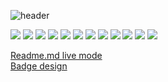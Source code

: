 ![header](https://capsule-render.vercel.app/api?type=waving&color=0:8ba8ff,100:0015ad&height=200&section=header&text=상남자%20GitHub&fontSize=50&animation=fadeIn&fontColor=eeeeee&fontAlign=75&fontAlignY=45)

<img src="https://img.shields.io/badge/NODE-339933?style=flat&logo=nodedotjs&logoColor=white">
<img src="https://img.shields.io/badge/TS-3178C6?style=flat&logo=typescript&logoColor=white">
<img src="https://img.shields.io/badge/JAVA-F7DF1E?style=flat&logo=java&logoColor=white">
<img src="https://img.shields.io/badge/JS-F7DF1E?style=flat&logo=javascript&logoColor=white">
<img src="https://img.shields.io/badge/REACT-61DAFB?style=flat&logo=react&logoColor=white">
<!-- <img src="https://img.shields.io/badge/NEXT-000000?style=flat&logo=nextdotjs&logoColor=white"> -->
<img src="https://img.shields.io/badge/EXPRESS-000000?style=flat&logo=express&logoColor=white">
<!-- <img src="https://img.shields.io/badge/NEST-E0234E?style=flat&logo=nestjs&logoColor=white"> -->
<img src="https://img.shields.io/badge/WEBPACK-8DD6F9?style=flat&logo=webpack&logoColor=white">
<img src="https://img.shields.io/badge/BABEL-F9DC3E?style=flat&logo=babel&logoColor=white">
<img src="https://img.shields.io/badge/CSS-1572B6?style=flat&logo=css3&logoColor=white">
<img src="https://img.shields.io/badge/SASS-CC6699?style=flat&logo=sass&logoColor=white">
<img src="https://img.shields.io/badge/ORACLEDB-F80000?style=flat&logo=oracle&logoColor=white">
<img src="https://img.shields.io/badge/MYSQL-4479A1?style=flat&logo=mysql&logoColor=white">

[Readme.md live mode](https://dillinger.io/)<br/>
[Badge design](https://simpleicons.org/)
